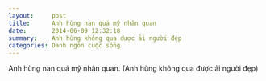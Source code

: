 ```yaml
---
layout:     post
title:      Anh hùng nan quá mỹ nhân quan
date:       2014-06-09 12:32:18
summary:    Anh hùng không qua được ải người đẹp
categories: Danh ngôn cuộc sống
---
```


Anh hùng nan quá mỹ nhân quan.
(Anh hùng không qua được ải người đẹp)